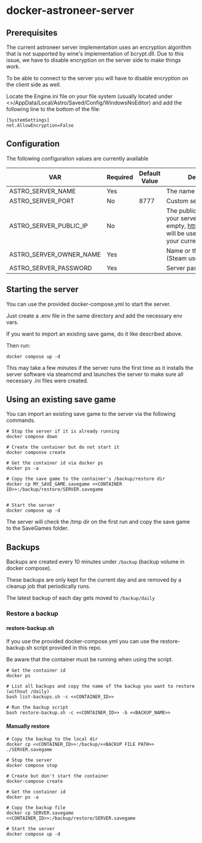 # docker-astroneer-server

## Prerequisites

The current astroneer server implementation uses an encryption algorithm that is not supported by wine's implementation of bcrypt.dll.
Due to this issue, we have to disable encryption on the server side to make things work.

To be able to connect to the server you will have to disable encryption on the client side as well.

Locate the Engine.ini file on your file system (usually located under <<USER DIR>>/AppData/Local/Astro/Saved/Config/WindowsNoEditor) and add the following line to the bottom of the file:

```
[SystemSettings]
net.AllowEncryption=False
```

## 

## Configuration

The following configuration values are currently available

| VAR                     | Required | Default Value | Description                                                                                                                   |
| ----------------------- | -------- | ------------- | ----------------------------------------------------------------------------------------------------------------------------- |
| ASTRO_SERVER_NAME       | Yes      |               | The name or your server.                                                                                                      |
| ASTRO_SERVER_PORT       | No       | 8777          | Custom server port                                                                                                            |
| ASTRO_SERVER_PUBLIC_IP  | No       |               | The public ip address of your server. If left empty, https://api.ipify.org/ will be used to determine your current ip address |
| ASTRO_SERVER_OWNER_NAME | Yes      |               | Name or the server owner (Steam username)                                                                                     |
| ASTRO_SERVER_PASSWORD   | Yes      |               | Server password                                                                                                               |



## Starting the server

You can use the provided docker-compose.yml to start the server.

Just create a .env file in the same directory and add the necessary env vars.

If you want to import an existing save game, do it like described above.

Then run:

```
docker compose up -d
```

This may take a few minutes if the server runs the first time as it installs the server software via steamcmd and launches the server to make sure all necessary .ini files were created. 



## Using an existing save game

You can import an existing save game to the server via the following commands.

```
# Stop the server if it is already running
docker compose down

# Create the container but do not start it
docker componse create 

# Get the container id via docker ps
docker ps -a

# Copy the save game to the container's /backup/restore dir
docker cp MY_SAVE_GAME.savegame <<CONTAINER ID>>:/backup/restore/SERVER.savegame


# Start the server
docker compose up -d
```

The server will check the /tmp dir on the first run and copy the save game to the SaveGames folder.



## Backups

Backups are created every 10 minutes under `/backup` (backup volume in docker compose).

These backups are only kept for the current day and are removed by a cleanup job that  periodically runs.

The latest backup of each day gets moved to `/backup/daily` 



### Restore a backup

#### restore-backup.sh

If you use the provided docker-compose.yml you can use the restore-backup.sh script provided in this repo.

Be aware that the container must be running when using the script.

```
# Get the container id
docker ps

# List all backups and copy the name of the backup you want to restore (without /daily)
bash list-backups.sh -c <<CONTAINER_ID>>

# Run the backup script
bash restore-backup.sh -c <<CONTAINER_ID>> -b <<BACKUP_NAME>>
```

#### Manually restore

```
# Copy the backup to the local dir
docker cp <<CONTAINER_ID>>:/backup/<<BACKUP FILE PATH>> ./SERVER.savegame 

# Stop the server
docker compose stop 

# Create but don't start the container
docker-compose create 

# Get the container id
docker ps -a 

# Copy the backup file
docker cp SERVER.savegame <<CONTAINER_ID>>:/backup/restore/SERVER.savegame 

# Start the server
docker compose up -d
```
